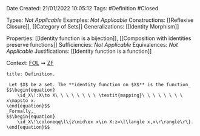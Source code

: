 <br />
<br />

Date Created: 21/01/2022 10:05:12
Tags: #Definition #Closed 

Types: _Not Applicable_
Examples: _Not Applicable_ 
Constructions: [[Reflexive Closure]], [[Category of Sets]]
Generalizations: [[Identity Morphism]]

Properties: [[Identity function is a bijection]], [[Composition with identities preserve functions]]
Sufficiencies: _Not Applicable_
Equivalences: _Not Applicable_
Justifications: [[Identity function is a function]]

Context: [$\textrm{FOL}$](obsidian://open?file=First%20Order%20Logic)$\,\,\rightsquigarrow\,\,$[$\textrm{ZF}$](obsidian://open?file=Zermelo-Fraenkel%20Set%20Theory)

``` ad-Definition
title: Definition.

_Let $X$ be a set. The **identity function on $X$** is the function_
$$\begin{equation}
    \id_X\!:X\to X\ \ \ \ \ \ \ \ \textit{mapping}\ \ \ \ \ \ \ \ x\mapsto x.
\end{equation}$$
_Formally,_
$$\begin{equation}
    \id_X\!\coloneqq\l\{z\mid\ex x\in X:z=\l\langle x,x\r\rangle\r\}.
\end{equation}$$

```
